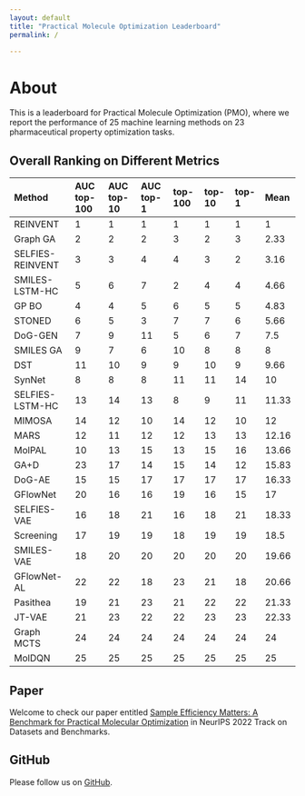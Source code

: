 ```yaml
---
layout: default
title: "Practical Molecule Optimization Leaderboard"
permalink: /

---
```


# About

This is a leaderboard for Practical Molecule Optimization (PMO), where we report the performance of 25 machine learning methods on 23 pharmaceutical property optimization tasks. 


## Overall Ranking on Different Metrics


| Method | AUC top-100 | AUC top-10 | AUC top-1 | top-100 | top-10 | top-1 | Mean | 
| :--- | :------------- | :--- | :--- | :--- | :--- | :--- | :--- |
| REINVENT | 1 | 1 | 1 | 1 | 1 | 1 | 1 |
| Graph GA | 2 | 2 | 2 | 3 | 2 | 3 | 2.33 |
| SELFIES-REINVENT | 3 | 3 | 4 | 4 | 3 | 2 | 3.16 |
| SMILES-LSTM-HC | 5 | 6 | 7 | 2 | 4 | 4 | 4.66 |
| GP BO | 4 | 4 | 5 | 6 | 5 | 5 | 4.83 |
| STONED | 6 | 5 | 3 | 7 | 7 | 6 | 5.66 |
| DoG-GEN | 7 | 9 | 11 | 5 | 6 | 7 | 7.5 |
| SMILES GA | 9 | 7 | 6 | 10 | 8 | 8 | 8 |
| DST | 11 | 10 | 9 | 9 | 10 | 9 | 9.66 |
| SynNet | 8 | 8 | 8 | 11 | 11 | 14 | 10 |
| SELFIES-LSTM-HC | 13 | 14 | 13 | 8 | 9 | 11 | 11.33 |
| MIMOSA | 14 | 12 | 10 | 14 | 12 | 10 | 12 |
| MARS | 12 | 11 | 12 | 12 | 13 | 13 | 12.16 |
| MolPAL | 10 | 13 | 15 | 13 | 15 | 16 | 13.66 |
| GA+D | 23 | 17 | 14 | 15 | 14 | 12 | 15.83 |
| DoG-AE | 15 | 15 | 17 | 17 | 17 | 17 | 16.33 
| GFlowNet | 20 | 16 | 16 | 19 | 16 | 15 | 17 |
| SELFIES-VAE | 16 | 18 | 21 | 16 | 18 | 21 | 18.33 |
| Screening | 17 | 19 | 19 | 18 | 19 | 19 | 18.5 |
| SMILES-VAE | 18 | 20 | 20 | 20 | 20 | 20 | 19.66 |
| GFlowNet-AL | 22 | 22 | 18 | 23 | 21 | 18 | 20.66 |
| Pasithea | 19 | 21 | 23 | 21 | 22 | 22 | 21.33 |
| JT-VAE | 21 | 23 | 22 | 22 | 23 | 23 | 22.33 |
| Graph MCTS | 24 | 24 | 24 | 24 | 24 | 24 | 24 |
| MolDQN | 25 | 25 | 25 | 25 | 25 | 25 | 25 |


## Paper

Welcome to check our paper entitled [Sample Efficiency Matters: A Benchmark for Practical Molecular Optimization](https://openreview.net/forum?id=yCZRdI0Y7G) in NeurIPS 2022 Track on Datasets and Benchmarks. 


## GitHub

Please follow us on [GitHub](https://github.com/wenhao-gao/mol_opt). 


